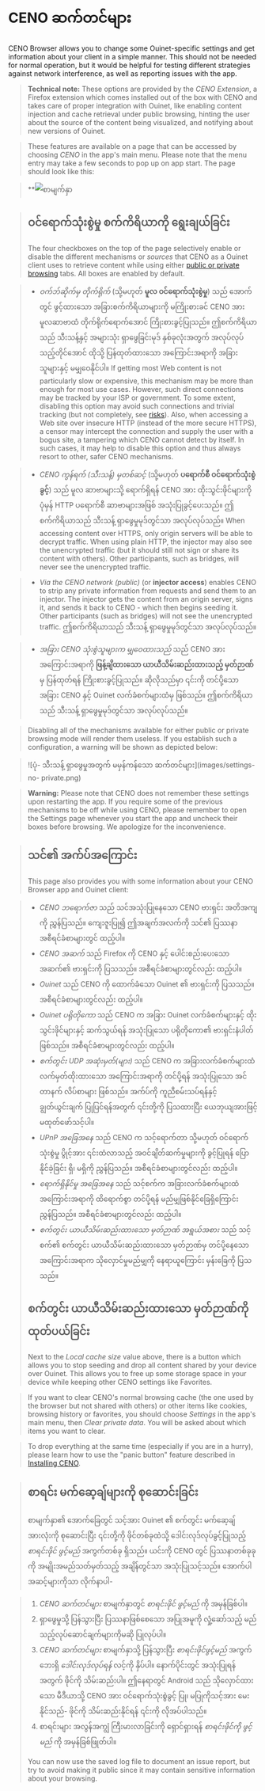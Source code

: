 # CENO ဆက်တင်များ

CENO Browser allows you to change some Ouinet-specific settings and get
information about your client in a simple manner. This should not be needed for
normal operation, but it would be helpful for testing different strategies
against network interference, as well as reporting issues with the app.

> **Technical note:** These options are provided by the *CENO Extension*, a
Firefox extension which comes installed out of the box with CENO and takes care
of proper integration with Ouinet, like enabling content injection and cache
retrieval under public browsing, hinting the user about the source of the
content being visualized, and notifying about new versions of Ouinet.

> These features are available on a page that can be accessed by choosing *CENO*
in the app's main menu. Please note that the menu entry may take a few seconds
to pop up on app start. The page should look like this:

> **![ စာမျက်နှာ](images/settings.png)

> ## ဝင်ရောက်သုံးစွဲမှု စက်ကိရိယာကို ရွေးချယ်ခြင်း
>
> The four checkboxes on the top of the page selectively enable or disable the
different mechanisms or *sources* that CENO as a Ouinet client uses to retrieve
content while using either [public or private browsing](public-private.md) tabs.
All boxes are enabled by default.

> - *ဝက်ဘ်ဆိုက်မှ တိုက်ရိုက်* (သို့မဟုတ် **မူလ ဝင်ရောက်သုံးစွဲမှု**) သည် အောက်တွင်
ဖွင့်ထားသော အခြားစက်ကိရိယာများကို မကြိုးစားခင် CENO အား မူလဆာဗာထံ
တိုက်ရိုက်ရောက်အောင် ကြိုးစားခွင့်ပြုသည်။
ဤစက်ကိရိယာသည် သီးသန့်နှင့် အများသုံး ရှာဖွေခြင်းမုဒ် နှစ်ခုလုံးအတွက်
အလုပ်လုပ်သည့်တိုင်အောင် ထိုသို့ ပြန်ထုတ်ထားသော အကြောင်းအရာကို အခြားသူများနှင့်
မမျှဝေနိုင်ပါ။
If getting most Web content is not particularly slow or expensive, this
mechanism may be more than enough for most use cases. However, such direct
connections may be tracked by your ISP or government. To some extent, disabling
this option may avoid such connections and trivial tracking (but not completely,
see [risks](../concepts/risks.md)).
Also, when accessing a Web site over insecure HTTP (instead of the more secure
HTTPS), a censor may intercept the connection and supply the user with a bogus
site, a tampering which CENO cannot detect by itself. In such cases, it may help
to disable this option and thus always resort to other, safer CENO mechanisms.

> - *CENO ကွန်ရက် (သီးသန့်) မှတစ်ဆင့်* (သို့မဟုတ် **ပရောက်စီ ဝင်ရောက်သုံးစွဲခွင့်**)
သည် မူလ ဆာဗာများသို့ ရောက်ရှိရန် CENO အား ထိုးသွင်းဖိုင်များကို ပုံမှန် HTTP
ပရောက်စီ ဆာဗာများအဖြစ် အသုံးပြုခွင့်ပေးသည်။
ဤစက်ကိရိယာသည် သီးသန့် ရှာဖွေမှုမုဒ်တွင်သာ အလုပ်လုပ်သည်။
When accessing content over HTTPS, only origin servers will be able to decrypt
traffic. When using plain HTTP, the injector may also see the unencrypted
traffic (but it should still not sign or share its content with others). Other
participants, such as bridges, will never see the unencrypted traffic.

> - *Via the CENO network (public)* (or **injector access**) enables CENO to strip
any private information from requests and send them to an injector. The injector
gets the content from an origin server, signs it, and sends it back to CENO -
which then begins seeding it.
Other participants (such as bridges) will not see the unencrypted traffic.
ဤစက်ကိရိယာသည် သီးသန့် ရှာဖွေမှုမုဒ်တွင်သာ အလုပ်လုပ်သည်။

> - *အခြား CENO သုံးစွဲသူများက မျှဝေထားသည်* သည် CENO အား အကြောင်းအရာကို
**ဖြန့်ချိထားသော ယာယီသိမ်းဆည်းထားသည့် မှတ်ဉာဏ်** မှ ပြန်ထုတ်ရန်
ကြိုးစားခွင့်ပြုသည်။ ဆိုလိုသည်မှာ ၎င်းကို တင်ပို့သော အခြား CENO နှင့် Ouinet
လက်ခံစက်များထံမှ ဖြစ်သည်။
ဤစက်ကိရိယာသည် သီးသန့် ရှာဖွေမှုမုဒ်တွင်သာ အလုပ်လုပ်သည်။

>
> Disabling all of the mechanisms available for either public or private browsing
mode will render them useless. If you establish such a configuration, a warning
will be shown as depicted below:

> ![ပုံ- သီးသန့် ရှာဖွေမှုအတွက် မမှန်ကန်သော ဆက်တင်များ](images/settings-no-
private.png)

> **Warning:** Please note that CENO does not remember these settings upon
restarting the app. If you require some of the previous mechanisms to be off
while using CENO, please remember to open the Settings page whenever you start
the app and uncheck their boxes before browsing. We apologize for the
inconvenience.

> ## သင်၏ အက်ပ်အကြောင်း
>
> This page also provides you with some information about your CENO Browser app
and Ouinet client:

> - *CENO ဘရောက်ဇာ* သည် သင်အသုံးပြုနေသော CENO ဗားရှင်း အတိအကျကို ညွှန်ပြသည်။
ကျေးဇူးပြု၍ ဤအချက်အလက်ကို သင်၏ ပြဿနာ အစီရင်ခံစာများတွင် ထည့်ပါ။
> - *CENO အဆက်* သည် Firefox ကို CENO နှင့် ပေါင်းစည်းပေးသော အဆက်၏ ဗားရှင်းကို
ပြသသည်။ အစီရင်ခံစာများတွင်လည်း ထည့်ပါ။
> - *Ouinet* သည် CENO ကို ထောက်ခံသော Ouinet ၏ ဗားရှင်းကို ပြသသည်။
အစီရင်ခံစာများတွင်လည်း ထည့်ပါ။
> - *Ouinet ပရိုတိုကော* သည် CENO က အခြား Ouinet လက်ခံစက်များနှင့်
ထိုးသွင်းဖိုင်များနှင့် ဆက်သွယ်ရန် အသုံးပြုသော ပရိုတိုကော၏ ဗားရှင်းနံပါတ်
ဖြစ်သည်။ အစီရင်ခံစာများတွင်လည်း ထည့်ပါ။
> - *စက်တွင်း UDP အဆုံးမှတ်(များ)* သည် CENO က အခြားလက်ခံစက်များထံ လက်မှတ်ထိုးထားသော
အကြောင်းအရာကို တင်ပို့ရန် အသုံးပြုသော အင်တာနက် လိပ်စာများ ဖြစ်သည်။ အက်ပ်ကို
ကူညီစမ်းသပ်ရန်နှင့် ချွတ်ယွင်းချက် ပြုပြင်ရန်အတွက် ၎င်းတို့ကို ပြသထားပြီး
ယေဘုယျအားဖြင့် မထုတ်ဖော်သင့်ပါ။
> - *UPnP အခြေအနေ* သည် CENO က သင့်ရောက်တာ သို့မဟုတ် ဝင်ရောက်သုံးစွဲမှု ပွိုင့်အား
၎င်းထံလာသည့် အဝင်ချိတ်ဆက်မှုများကို ခွင့်ပြုရန် ပြောနိုင်ခဲ့ခြင်း ရှိ၊ မရှိကို
ညွှန်ပြသည်။ အစီရင်ခံစာများတွင်လည်း ထည့်ပါ။
> - *ရောက်ရှိနိုင်မှု အခြေအနေ* သည် သင့်စက်က အခြားလက်ခံစက်များထံ အကြောင်းအရာကို
ထိရောက်စွာ တင်ပို့ရန် မည်မျှဖြစ်နိုင်ခြေရှိကြောင်း ညွှန်ပြသည်။
အစီရင်ခံစာများတွင်လည်း ထည့်ပါ။
> - *စက်တွင်း ယာယီသိမ်းဆည်းထားသော မှတ်ဉာဏ် အရွယ်အစား* သည် သင့်စက်၏ စက်တွင်း
ယာယီသိမ်းဆည်းထားသော မှတ်ဉာဏ်မှ တင်ပို့နေသော အကြောင်းအရာက သိုလှောင်မှုမည်မျှကို
နေရာယူကြောင်း မှန်းခြေကို ပြသသည်။
>
> ## စက်တွင်း ယာယီသိမ်းဆည်းထားသော မှတ်ဉာဏ်ကို ထုတ်ပယ်ခြင်း
>
> Next to the *Local cache size* value above, there is a button which allows you
to stop seeding and drop all content shared by your device over Ouinet. This
allows you to free up some storage space in your device while keeping other CENO
settings like Favorites.

> If you want to clear CENO's normal browsing cache (the one used by the browser
but not shared with others) or other items like cookies, browsing history or
favorites, you should choose *Settings* in the app's main menu, then *Clear
private data*. You will be asked about which items you want to clear.

> To drop everything at the same time (especially if you are in a hurry), please
learn how to use the "panic button" feature described in [Installing
CENO](install.md).

> ## စာရင်း မက်ဆေ့ချ်များကို စုဆောင်းခြင်း
>
> စာမျက်နှာ၏ အောက်ခြေတွင် သင့်အား Ouinet ၏ စက်တွင်း မက်ဆေ့ချ်အားလုံးကို
စုဆောင်းပြီး ၎င်းတို့ကို ဖိုင်တစ်ခုထဲသို့ ဒေါင်းလုဒ်လုပ်ခွင့်ပြုသည့်
*စာရင်းဖိုင် ဖွင့်မည်* အကွက်တစ်ခု ရှိသည်။ ယင်းကို CENO တွင် ပြဿနာတစ်ခုခုကို
အမျိုးအမည်သတ်မှတ်သည့် အချိန်တွင်သာ အသုံးပြုသင့်သည်။ အောက်ပါ အဆင့်များကိုသာ
လိုက်နာပါ-

> 1. *CENO ဆက်တင်များ* စာမျက်နှာတွင် *စာရင်းဖိုင် ဖွင့်မည်* ကို အမှန်ခြစ်ပါ။
> 2. ရှာဖွေမှုသို့ ပြန်သွားပြီး ပြဿနာဖြစ်စေသော အပြုအမူကို လှုံ့ဆော်သည့်
မည်သည့်လုပ်ဆောင်ချက်များကိုမဆို ပြုလုပ်ပါ။
> 3. *CENO ဆက်တင်များ* စာမျက်နှာသို့ ပြန်သွားပြီး *စာရင်းဖိုင်ဖွင့်မည်* အကွက်ဘေးရှိ
*ဒေါင်းလုဒ်လုပ်ရန်* လင့်ကို နှိပ်ပါ။ နောက်ပိုင်းတွင် အသုံးပြုရန်အတွက် ဖိုင်ကို
သိမ်းဆည်းပါ။ ဤနေရာတွင် Android သည် သိုလှောင်ထားသော မီဒီယာသို့ CENO အား
ဝင်ရောက်သုံးစွဲခွင့် ပြု၊ မပြုကိုသင့်အား မေးနိုင်သည်- ဖိုင်ကို
သိမ်းဆည်းနိုင်ရန် ၎င်းကို လိုအပ်ပါသည်။
> 4. စာရင်းများ အလွန်အကျွံ ကြီးမားလာခြင်းကို ရှောင်ရှားရန် *စာရင်းဖိုင်ကို ဖွင့်မည်*
ကို အမှန်ခြစ်ဖြုတ်ပါ။
>
> You can now use the saved log file to document an issue report, but try to avoid
making it public since it may contain sensitive information about your browsing.
